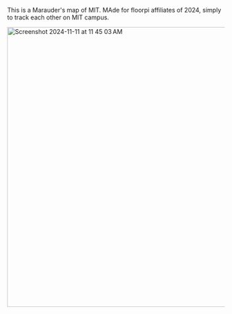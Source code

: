 This is a Marauder's map of MIT. MAde for floorpi affiliates of 2024, simply to track each other on MIT campus. 

<img width="646" alt="Screenshot 2024-11-11 at 11 45 03 AM" src="https://github.com/user-attachments/assets/969d8b68-c58c-45b3-83cc-f284b2c499f8">
